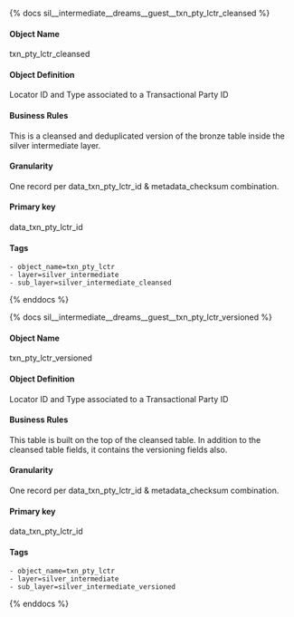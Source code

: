{% docs sil__intermediate__dreams__guest__txn_pty_lctr_cleansed %}

#### Object Name
txn_pty_lctr_cleansed

#### Object Definition
Locator ID and Type associated to a Transactional Party ID

#### Business Rules
This is a cleansed and deduplicated version of the bronze table inside the silver intermediate layer.

#### Granularity
One record per data_txn_pty_lctr_id & metadata_checksum combination.

#### Primary key
data_txn_pty_lctr_id

#### Tags
    - object_name=txn_pty_lctr
    - layer=silver_intermediate
    - sub_layer=silver_intermediate_cleansed

{% enddocs %}

{% docs sil__intermediate__dreams__guest__txn_pty_lctr_versioned %}

#### Object Name
txn_pty_lctr_versioned

#### Object Definition
Locator ID and Type associated to a Transactional Party ID

#### Business Rules
This table is built on the top of the cleansed table. In addition to the cleansed table fields, it contains the versioning fields also.

#### Granularity
One record per data_txn_pty_lctr_id & metadata_checksum combination.

#### Primary key
data_txn_pty_lctr_id

#### Tags
    - object_name=txn_pty_lctr
    - layer=silver_intermediate
    - sub_layer=silver_intermediate_versioned

{% enddocs %}